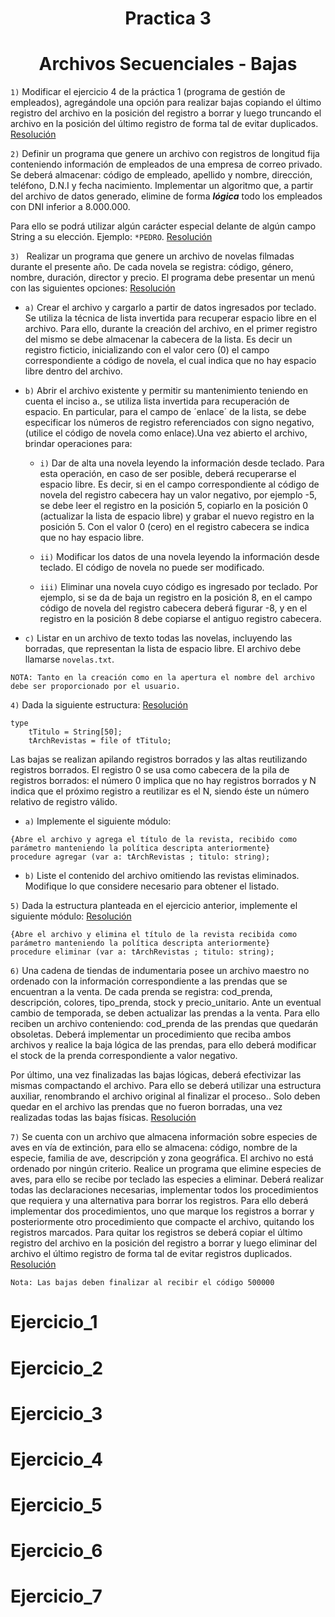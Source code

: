 <h1 align="center">Practica 3</h1>

<h1 align="center">Archivos Secuenciales - Bajas</h1>

```1)``` Modificar el ejercicio 4 de la práctica 1 (programa de gestión de empleados), agregándole una opción para realizar bajas copiando el último registro del archivo en la posición del registro a borrar y luego truncando el archivo en la posición del último registro de forma tal de evitar duplicados. [Resolución](#Ejercicio_1)

```2)``` Definir un programa que genere un archivo con registros de longitud fija conteniendo información de empleados de una empresa de correo privado. Se deberá almacenar: código de empleado, apellido y nombre, dirección, teléfono, D.N.I y fecha nacimiento. Implementar un algoritmo que, a partir del archivo de datos generado, elimine de forma ***lógica*** todo los empleados con DNI inferior a 8.000.000. 

Para ello se podrá utilizar algún carácter especial delante de algún campo String a su elección. Ejemplo: ```*PEDRO```. [Resolución](#Ejercicio_2)

```3) ``` Realizar un programa que genere un archivo de novelas filmadas durante el presente año. De cada novela se registra: código, género, nombre, duración, director y precio. El programa debe presentar un menú con las siguientes opciones: [Resolución](#Ejercicio_3)

- ```a)``` Crear el archivo y cargarlo a partir de datos ingresados por teclado. Se utiliza la técnica de lista invertida para recuperar espacio libre en el archivo. Para ello, durante la creación del archivo, en el primer registro del mismo se debe almacenar la cabecera de la lista. Es decir un registro ficticio, inicializando con el valor cero (0) el campo correspondiente a código de novela, el cual indica que no hay espacio libre dentro del archivo.

- ```b)``` Abrir el archivo existente y permitir su mantenimiento teniendo en cuenta el inciso a., se utiliza lista invertida para recuperación de espacio. En particular, para el campo de ´enlace´ de la lista, se debe especificar los números de registro referenciados con signo negativo, (utilice el código de novela como enlace).Una vez abierto el archivo, brindar operaciones para:

  - ```i)``` Dar de alta una novela leyendo la información desde teclado. Para esta operación, en caso de ser posible, deberá recuperarse el espacio libre. Es decir, si en el campo correspondiente al código de novela del registro cabecera hay un valor negativo, por ejemplo -5, se debe leer el registro en la posición 5, copiarlo en la posición 0 (actualizar la lista de espacio libre) y grabar el nuevo registro en la posición 5. Con el valor 0 (cero) en el registro cabecera se indica que no hay espacio libre.

  - ```ii)```  Modificar los datos de una novela leyendo la información desde teclado. El código de novela no puede ser modificado.

  - ```iii)``` Eliminar una novela cuyo código es ingresado por teclado. Por ejemplo, si se da de baja un registro en la posición 8, en el campo código de novela del registro cabecera deberá figurar -8, y en el registro en la posición 8 debe copiarse el antiguo registro cabecera.

- ```c)``` Listar en un archivo de texto todas las novelas, incluyendo las borradas, que representan la lista de espacio libre. El archivo debe llamarse ```novelas.txt```.

```
NOTA: Tanto en la creación como en la apertura el nombre del archivo 
debe ser proporcionado por el usuario.
```

```4)``` Dada la siguiente estructura: [Resolución](#Ejercicio_4)

```Pas
type
    tTitulo = String[50];
    tArchRevistas = file of tTitulo;
```

Las bajas se realizan apilando registros borrados y las altas reutilizando registros borrados. El registro 0 se usa como cabecera de la pila de registros borrados: el número 0 implica que no hay registros borrados y N indica que el próximo registro a reutilizar es el N, siendo éste un número relativo de registro válido.

- ```a)``` Implemente el siguiente módulo:

```Pas
{Abre el archivo y agrega el título de la revista, recibido como
parámetro manteniendo la política descripta anteriormente}
procedure agregar (var a: tArchRevistas ; titulo: string);
```

- ```b)``` Liste el contenido del archivo omitiendo las revistas eliminados. Modifique lo que considere necesario para obtener el listado.

```5)``` Dada la estructura planteada en el ejercicio anterior, implemente el siguiente módulo: [Resolución](#Ejercicio_5)

```Pas
{Abre el archivo y elimina el título de la revista recibida como
parámetro manteniendo la política descripta anteriormente}
procedure eliminar (var a: tArchRevistas ; titulo: string);
```

```6)``` Una cadena de tiendas de indumentaria posee un archivo maestro no ordenado con la información correspondiente a las prendas que se encuentran a la venta. De cada prenda se registra: cod_prenda, descripción, colores, tipo_prenda, stock y precio_unitario. Ante un eventual cambio de temporada, se deben actualizar las prendas a la venta. Para ello reciben un archivo conteniendo: cod_prenda de las prendas que quedarán obsoletas. Deberá implementar un procedimiento que reciba ambos archivos y realice la baja lógica de las prendas, para ello deberá modificar el stock de la prenda correspondiente a valor negativo.

Por último, una vez finalizadas las bajas lógicas, deberá efectivizar las mismas
compactando el archivo. Para ello se deberá utilizar una estructura auxiliar, renombrando
el archivo original al finalizar el proceso.. Solo deben quedar en el archivo las prendas
que no fueron borradas, una vez realizadas todas las bajas físicas. [Resolución](#Ejercicio_6)

```7)``` Se cuenta con un archivo que almacena información sobre especies de aves en
vía de extinción, para ello se almacena: código, nombre de la especie, familia de ave,
descripción y zona geográfica. El archivo no está ordenado por ningún criterio. Realice
un programa que elimine especies de aves, para ello se recibe por teclado las especies a
eliminar. Deberá realizar todas las declaraciones necesarias, implementar todos los
procedimientos que requiera y una alternativa para borrar los registros. Para ello deberá implementar dos procedimientos, uno que marque los registros a borrar y posteriormente
otro procedimiento que compacte el archivo, quitando los registros marcados. Para
quitar los registros se deberá copiar el último registro del archivo en la posición del registro
a borrar y luego eliminar del archivo el último registro de forma tal de evitar registros
duplicados. [Resolución](#Ejercicio_7)

```
Nota: Las bajas deben finalizar al recibir el código 500000
```

Ejercicio_1
===========
Ejercicio_2
===========
Ejercicio_3
===========
Ejercicio_4
===========
Ejercicio_5
===========
Ejercicio_6
===========
Ejercicio_7
===========
